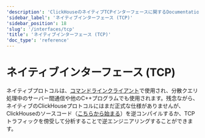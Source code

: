 ```yaml
---
'description': 'ClickHouseのネイティブTCPインターフェースに関するDocumentation'
'sidebar_label': 'ネイティブインターフェース (TCP)'
'sidebar_position': 18
'slug': '/interfaces/tcp'
'title': 'ネイティブインターフェース (TCP)'
'doc_type': 'reference'
---
```



# ネイティブインターフェース (TCP)

ネイティブプロトコルは、[コマンドラインクライアント](../interfaces/cli.md)で使用され、分散クエリ処理中のサーバー間通信や他のC++プログラムでも使用されます。残念ながら、ネイティブのClickHouseプロトコルにはまだ正式な仕様がありませんが、ClickHouseのソースコード（[こちらから始まる](https://github.com/ClickHouse/ClickHouse/tree/master/src/Client)）を逆コンパイルするか、TCPトラフィックを傍受して分析することで逆エンジニアリングすることができます。
